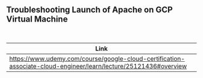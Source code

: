 ## Troubleshooting Launch of Apache on GCP Virtual Machine

<br />

| Link |
| ---- |
| https://www.udemy.com/course/google-cloud-certification-associate-cloud-engineer/learn/lecture/25121436#overview |
